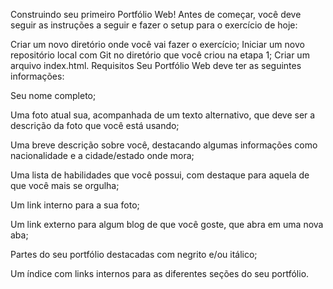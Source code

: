 Construindo seu primeiro Portfólio Web!
Antes de começar, você deve seguir as instruções a seguir e fazer o setup para o exercício de hoje:

Criar um novo diretório onde você vai fazer o exercício;
Iniciar um novo repositório local com Git no diretório que você criou na etapa 1;
Criar um arquivo index.html.
Requisitos
Seu Portfólio Web deve ter as seguintes informações:

Seu nome completo;

Uma foto atual sua, acompanhada de um texto alternativo, que deve ser a descrição da foto que você está usando;

Uma breve descrição sobre você, destacando algumas informações como nacionalidade e a cidade/estado onde mora;

Uma lista de habilidades que você possui, com destaque para aquela de que você mais se orgulha;

Um link interno para a sua foto;

Um link externo para algum blog de que você goste, que abra em uma nova aba;

Partes do seu portfólio destacadas com negrito e/ou itálico;

Um índice com links internos para as diferentes seções do seu portfólio.